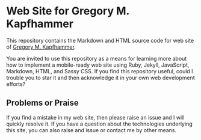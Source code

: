 # Web Site for Gregory M. Kapfhammer

This repository contains the Markdown and HTML source code for web site of
[Gregory M. Kapfhammer](https://www.gregorykapfhammer.com).

You are invited to use this repository as a means for learning more about how to
implement a mobile-ready web site using Ruby, Jekyll, JavaScript, Markdown,
HTML, and Sassy CSS. If you find this repository useful, could I trouble you to
star it and then acknowledge it in your own web development efforts?

## Problems or Praise

If you find a mistake in my web site, then please raise an issue and I will
quickly resolve it. If you have a question about the technologies underlying
this site, you can also raise and issue or contact me by other means.
